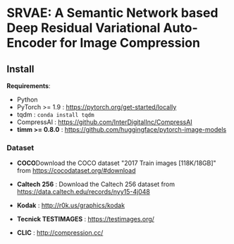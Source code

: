 # SRVAE: A Semantic Network based Deep Residual Variational Auto-Encoder for Image Compression
## Install

**Requirements**:

- Python
- PyTorch >= 1.9 : https://pytorch.org/get-started/locally
- tqdm : `conda install tqdm`
- CompressAI : https://github.com/InterDigitalInc/CompressAI
- **timm >= 0.8.0** : https://github.com/huggingface/pytorch-image-models

### Dataset

- **COCO**Download the COCO dataset "2017 Train images [118K/18GB]" from https://cocodataset.org/#download
- **Caltech 256** : Download the Caltech 256 dataset from https://data.caltech.edu/records/nyy15-4j048

- **Kodak** : http://r0k.us/graphics/kodak
- **Tecnick TESTIMAGES** : https://testimages.org/
- **CLIC** : http://compression.cc/

